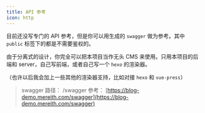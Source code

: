 ```yaml
---
title: API 参考
icon: http
---
```


目前还没写专门的 API 参考，但是你可以用生成的 `swagger` 做为参考。其中 `public` 标签下的都是不需要鉴权的。

由于分离式的设计，你完全可以把本项目当作无头 CMS 来使用。只用本项目的后端和 server，自己写前端，或者自己写一个 `hexo` 的渲染器。

（也许以后我会加上一些其他的渲染器支持，比如对接 `hexo` 和 `vue-press`）

> swagger 路径： /swagger
> 参考： [https://blog-demo.mereith.com/swagger](https://blog-demo.mereith.com/swagger)
